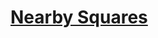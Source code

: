 # [Nearby Squares]( https://www.hackerearth.com/practice/basic-programming/recursion/recursion-and-backtracking/practice-problems/algorithm/nearby-squares-338a4a64/)
